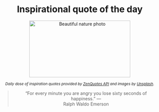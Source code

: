 
<div align="center">

# Inspirational quote of the day

<img src="./data/photo.jpeg" alt="Beautiful nature photo" width="320" height="180">

<sub><i>Daily dose of inspiration quotes provided by [ZenQuotes API](https://zenquotes.io/) and images by [Unsplash](https://unsplash.com/).</i></sub>


<blockquote>&ldquo;For every minute you are angry you lose sixty seconds of happiness.&rdquo; &mdash; <footer>Ralph Waldo Emerson</footer></blockquote>

</div>
